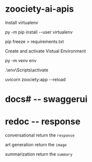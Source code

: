 # zoociety-ai-apis

Install virtualenv

py -m pip install --user virtualenv

pip freeze > requirements.txt

Create and activate Vistual Environment

py -m venv env

.\env\Scripts\activate

uvicorn zoociety:app --reload

# docs# -- swaggerui
# redoc -- response

conversational
return the `response`

art generation
return the `image`

summarization
return the `summary`